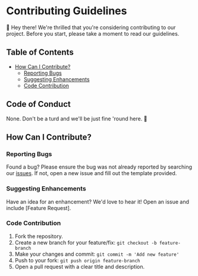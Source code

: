 # Contributing Guidelines

👋 Hey there! We're thrilled that you're considering contributing to our project. Before you start, please take a moment to read our guidelines.

## Table of Contents

- [How Can I Contribute?](#how-can-i-contribute)
  - [Reporting Bugs](#reporting-bugs)
  - [Suggesting Enhancements](#suggesting-enhancements)
  - [Code Contribution](#code-contribution)

## Code of Conduct

None. Don't be a turd and we'll be just fine 'round here. 🤠

## How Can I Contribute?

### Reporting Bugs

Found a bug? Please ensure the bug was not already reported by searching our [issues](../../issues). If not, open a new issue and fill out the template provided.

### Suggesting Enhancements

Have an idea for an enhancement? We'd love to hear it! Open an issue and include [Feature Request].

### Code Contribution

1. Fork the repository.
2. Create a new branch for your feature/fix: `git checkout -b feature-branch`
3. Make your changes and commit: `git commit -m 'Add new feature'`
4. Push to your fork: `git push origin feature-branch`
5. Open a pull request with a clear title and description.
